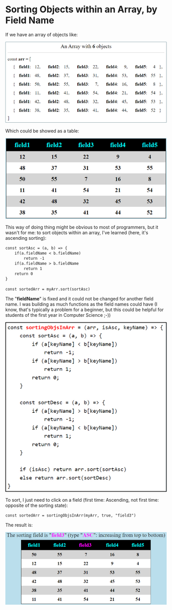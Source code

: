 # Sorting Objects within an Array, by Field Name

If we have an array of objects like:

![](./pics/array_of_objs.jpg)

Which could be showed as a table:

![](./pics/arr_not_sorted.jpg)

This way of doing thing might be obvious to most of programmers, but it wasn't for me: to sort objects within an array, I've learned (here, it's ascending sorting):

    const sortAsc = (a, b) => {
		if(a.fieldName < b.fieldName)
			return -1
		if(a.fieldName > b.fieldName
			return 1
		return 0
	}

	const sortedArr = myArr.sort(sortAsc)

The "**fieldName**" is fixed and it could not be changed for another field name. I was building as much functions as the field names could have (I know, that's typically a problem for a beginner, but this could be helpful for students of the first year in Computer Science ;-))

![](./pics/code.jpg)

To sort, I just need to click on a field (first time: Ascending, not first time: opposite of the sorting state):

    const sortedArr = sortingObjsInArr(myArr, true, "field3")

The result is:

![](./pics/arr_sorted.jpg)